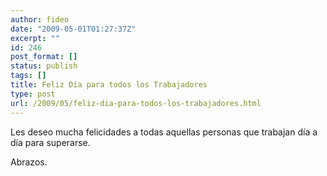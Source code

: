 ```yaml
---
author: fideo
date: "2009-05-01T01:27:37Z"
excerpt: ""
id: 246
post_format: []
status: publish
tags: []
title: Feliz Día para todos los Trabajadores
type: post
url: /2009/05/feliz-dia-para-todos-los-trabajadores.html
---
```

Les deseo mucha felicidades a todas aquellas personas que trabajan día a día para superarse.

Abrazos.
